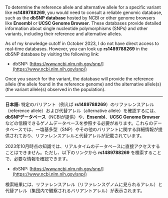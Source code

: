 To determine the reference allele and alternative allele for a specific variant like **rs1489788269**, you would need to consult a reliable genomic database, such as the **dbSNP database** hosted by NCBI or other genome browsers like **Ensembl** or **UCSC Genome Browser**. These databases provide detailed information about single nucleotide polymorphisms (SNPs) and other variants, including their reference and alternative alleles.

As of my knowledge cutoff in October 2023, I do not have direct access to real-time databases. However, you can look up **rs1489788269** in the dbSNP database by visiting the following link:

- dbSNP: [https://www.ncbi.nlm.nih.gov/snp/](https://www.ncbi.nlm.nih.gov/snp/)

Once you search for the variant, the database will provide the reference allele (the allele found in the reference genome) and the alternative allele(s) (the variant allele(s) observed in the population).

---

**日本語:**
特定のバリアント（例えば **rs1489788269**）のリファレンスアレル（reference allele）および代替アレル（alternative allele）を確認するには、**dbSNPデータベース**（NCBIが提供）や、**Ensembl**、**UCSC Genome Browser**などの信頼できるゲノムデータベースを参照する必要があります。これらのデータベースでは、一塩基多型（SNP）やその他のバリアントに関する詳細情報が提供されており、リファレンスアレルと代替アレルが記載されています。

2023年10月時点の知識では、リアルタイムのデータベースに直接アクセスすることはできません。ただし、以下のリンクから **rs1489788269** を検索することで、必要な情報を確認できます。

- dbSNP: [https://www.ncbi.nlm.nih.gov/snp/](https://www.ncbi.nlm.nih.gov/snp/)

検索結果には、リファレンスアレル（リファレンスゲノムに見られるアレル）と代替アレル（集団内で観察されるバリアントアレル）が表示されます。